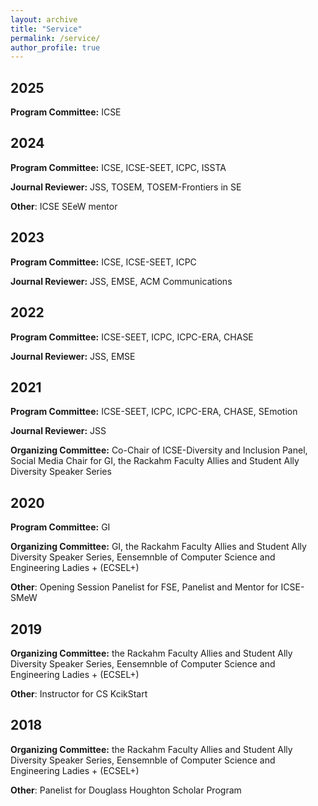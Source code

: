 ```yaml
---
layout: archive
title: "Service"
permalink: /service/
author_profile: true
---
```


<!-- ## Major Peer-reviewed Conference and Journal Papers-->
## 2025
**Program Committee:** ICSE

## 2024

**Program Committee:** ICSE, ICSE-SEET, ICPC, ISSTA

**Journal Reviewer:** JSS, TOSEM, TOSEM-Frontiers in SE

**Other**: ICSE SEeW mentor

## 2023
**Program Committee:** ICSE, ICSE-SEET, ICPC

**Journal Reviewer:** JSS, EMSE, ACM Communications

## 2022

**Program Committee:** ICSE-SEET, ICPC, ICPC-ERA, CHASE

**Journal Reviewer:** JSS, EMSE 

<!--**Other**: Session Chair ICSE-SEET-->

## 2021

**Program Committee:** ICSE-SEET, ICPC, ICPC-ERA, CHASE, SEmotion

**Journal Reviewer:** JSS 
   
**Organizing Committee:** Co-Chair of ICSE-Diversity and Inclusion Panel, Social Media Chair for GI, the Rackahm Faculty Allies and Student Ally Diversity Speaker Series

## 2020

**Program Committee:** GI

**Organizing Committee:** GI, the Rackahm Faculty Allies and Student Ally Diversity Speaker Series,  Eensemnble of Computer Science and Engineering Ladies + (ECSEL+)

**Other**: Opening Session Panelist for FSE, Panelist and Mentor for ICSE-SMeW

## 2019

**Organizing Committee:** the Rackahm Faculty Allies and Student Ally Diversity Speaker Series,  Eensemnble of Computer Science and Engineering Ladies + (ECSEL+)

**Other**: Instructor for CS KcikStart

## 2018
**Organizing Committee:** the Rackahm Faculty Allies and Student Ally Diversity Speaker Series, Eensemnble of Computer Science and Engineering Ladies + (ECSEL+)

**Other**: Panelist for Douglass Houghton Scholar Program
